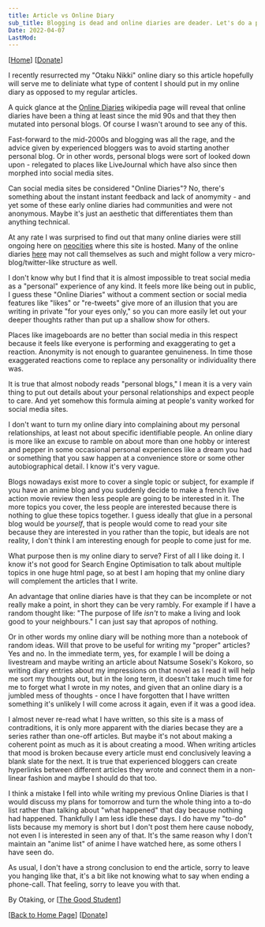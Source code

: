 ```yaml
---
title: Article vs Online Diary
sub_title: Blogging is dead and online diaries are deader. Let's do a post-mortem and let's write online diaries and blogs.
Date: 2022-04-07
LastMod:
---
```


[[Home](https://otaking.xyz/)] [[Donate](https://patreon.com/denpa)]

I recently resurrected my "Otaku Nikki" online diary so this article hopefully will serve me to deliniate what type of content I should put in my online diary as opposed to my regular articles.

A quick glance at the [Online Diaries](https://en.wikipedia.org/wiki/Online_diary) wikipedia page will reveal that online diaries have been a thing at least since the mid 90s and that they then mutated into personal blogs. Of course I wasn't around to see any of this.

Fast-forward to the mid-2000s and blogging was all the rage, and the advice given by experienced bloggers was to avoid starting another personal blog. Or in other words, personal blogs were sort of looked down upon - relegated to places like LiveJournal which have also since then morphed into social media sites.

Can social media sites be considered "Online Diaries"? No, there's something about the instant instant feedback and lack of anomymity - and yet some of these early online diaries had communities and were not anonymous. Maybe it's just an aesthetic that differentiates them than anything technical.

At any rate I was surprised to find out that many online diaries were still ongoing here on [neocities](https://neocities.org/) where this site is hosted. Many of the online diaries [here](https://incelperspective.neocities.org/blogs/blog2022.html) may not call themselves as such and might follow a very micro-blog/twitter-like structure as well.

I don't know why but I find that it is almost impossible to treat social media as a "personal" experience of any kind. It feels more like being out in public, I guess these "Online Diaries" without a comment section or social media features like "likes" or "re-tweets" give more of an illusion that you are writing in private "for your eyes only," so you can more easily let out your deeper thoughts rather than put up a shallow show for others.

Places like imageboards are no better than social media in this respect because it feels like everyone is performing and exaggerating to get a reaction. Anonymity is not enough to guarantee genuineness. In time those exaggerated reactions come to replace any personality or individuality there was.

It is true that almost nobody reads "personal blogs," I mean it is a very vain thing to put out details about your personal relationships and expect people to care. And yet somehow this formula aiming at people's vanity worked for social media sites.

I don't want to turn my online diary into complaining about my personal relationships, at least not about specific identifiable people. An online diary is more like an excuse to ramble on about more than one hobby or interest and pepper in some occasional personal experiences like a dream you had or something that you saw happen at a convenience store or some other autobiographical detail. I know it's very vague.

Blogs nowadays exist more to cover a single topic or subject, for example if you have an anime blog and you suddenly decide to make a french live action movie review then less people are going to be interested in it. The more topics you cover, the less people are interested because there is nothing to glue these topics together. I guess ideally that glue in a personal blog would be *yourself*, that is people would come to read your site because they are interested in you rather than the topic, but ideals are not reality, I don't think I am interesting enough for people to come just for me.

What purpose then is my online diary to serve? First of all I like doing it. I know it's not good for Search Engine Optimisation to talk about multiple topics in one huge html page, so at best I am hoping that my online diary will complement the articles that I write.

An advantage that online diaries have is that they can be incomplete or not really make a point, in short they can be very rambly. For example if I have a random thought like: "The purpose of life *isn't* to make a living and look good to your neighbours." I can just say that apropos of nothing.

Or in other words my online diary will be nothing more than a notebook of random ideas. Will that prove to be useful for writing my "proper" articles? Yes and no. In the immediate term, yes, for example I will be doing a livestream and maybe writing an article about Natsume Soseki's Kokoro, so writing diary entries about my impressions on that novel as I read it will help me sort my thoughts out, but in the long term, it doesn't take much time for me to forget what I wrote in my notes, and given that an online diary is a jumbled mess of thoughts - once I have forgotten that I have written something it's unlikely I will come across it again, even if it was a good idea.

I almost never re-read what I have written, so this site is a mass of contraditions, it is only more apparent with the diaries becase they are a series rather than one-off articles. But maybe it's not about making a coherent point as much as it is about creating a mood. When writing articles that mood is broken because every article must end conclusively leaving a blank slate for the next. It is true that experienced bloggers can create hyperlinks between different articles they wrote and connect them in a non-linear fashion and maybe I should do that too.

I think a mistake I fell into while writing my previous Online Diaries is that I would discuss my plans for tomorrow and turn the whole thing into a to-do list rather than talking about "what happened" that day because nothing had happened. Thankfully I am less idle these days. I do have my "to-do" lists because my memory is short but I don't post them here cause nobody, not even I is interested in seen any of that. It's the same reason why I don't maintain an "anime list" of anime I have watched here, as some others I have seen do.

As usual, I don't have a strong conclusion to end the article, sorry to leave you hanging like that, it's a bit like not knowing what to say when ending a phone-call. That feeling, sorry to leave you with that.

By Otaking, or [[The Good Student](https://www.youtube.com/channel/UCA4gWcOoz_FXrtTEemTOtfw)]

[[Back to Home Page](https://otaking.xyz/)] [[Donate](https://patreon.com/denpa)]
